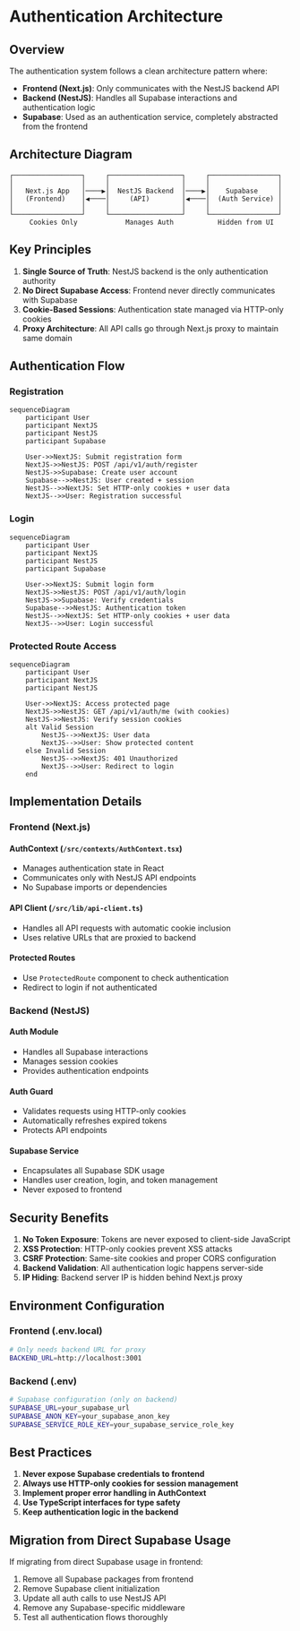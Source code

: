 # Authentication Architecture

## Overview

The authentication system follows a clean architecture pattern where:
- **Frontend (Next.js)**: Only communicates with the NestJS backend API
- **Backend (NestJS)**: Handles all Supabase interactions and authentication logic
- **Supabase**: Used as an authentication service, completely abstracted from the frontend

## Architecture Diagram

```
┌─────────────────┐     ┌──────────────────┐     ┌─────────────────┐
│                 │     │                  │     │                 │
│   Next.js App   │────▶│  NestJS Backend  │────▶│    Supabase     │
│   (Frontend)    │◀────│     (API)        │◀────│  (Auth Service) │
│                 │     │                  │     │                 │
└─────────────────┘     └──────────────────┘     └─────────────────┘
     Cookies Only            Manages Auth           Hidden from UI
```

## Key Principles

1. **Single Source of Truth**: NestJS backend is the only authentication authority
2. **No Direct Supabase Access**: Frontend never directly communicates with Supabase
3. **Cookie-Based Sessions**: Authentication state managed via HTTP-only cookies
4. **Proxy Architecture**: All API calls go through Next.js proxy to maintain same domain

## Authentication Flow

### Registration
```mermaid
sequenceDiagram
    participant User
    participant NextJS
    participant NestJS
    participant Supabase
    
    User->>NextJS: Submit registration form
    NextJS->>NestJS: POST /api/v1/auth/register
    NestJS->>Supabase: Create user account
    Supabase-->>NestJS: User created + session
    NestJS-->>NextJS: Set HTTP-only cookies + user data
    NextJS-->>User: Registration successful
```

### Login
```mermaid
sequenceDiagram
    participant User
    participant NextJS
    participant NestJS
    participant Supabase
    
    User->>NextJS: Submit login form
    NextJS->>NestJS: POST /api/v1/auth/login
    NestJS->>Supabase: Verify credentials
    Supabase-->>NestJS: Authentication token
    NestJS-->>NextJS: Set HTTP-only cookies + user data
    NextJS-->>User: Login successful
```

### Protected Route Access
```mermaid
sequenceDiagram
    participant User
    participant NextJS
    participant NestJS
    
    User->>NextJS: Access protected page
    NextJS->>NestJS: GET /api/v1/auth/me (with cookies)
    NestJS->>NestJS: Verify session cookies
    alt Valid Session
        NestJS-->>NextJS: User data
        NextJS-->>User: Show protected content
    else Invalid Session
        NestJS-->>NextJS: 401 Unauthorized
        NextJS-->>User: Redirect to login
    end
```

## Implementation Details

### Frontend (Next.js)

#### AuthContext (`/src/contexts/AuthContext.tsx`)
- Manages authentication state in React
- Communicates only with NestJS API endpoints
- No Supabase imports or dependencies

#### API Client (`/src/lib/api-client.ts`)
- Handles all API requests with automatic cookie inclusion
- Uses relative URLs that are proxied to backend

#### Protected Routes
- Use `ProtectedRoute` component to check authentication
- Redirect to login if not authenticated

### Backend (NestJS)

#### Auth Module
- Handles all Supabase interactions
- Manages session cookies
- Provides authentication endpoints

#### Auth Guard
- Validates requests using HTTP-only cookies
- Automatically refreshes expired tokens
- Protects API endpoints

#### Supabase Service
- Encapsulates all Supabase SDK usage
- Handles user creation, login, and token management
- Never exposed to frontend

## Security Benefits

1. **No Token Exposure**: Tokens are never exposed to client-side JavaScript
2. **XSS Protection**: HTTP-only cookies prevent XSS attacks
3. **CSRF Protection**: Same-site cookies and proper CORS configuration
4. **Backend Validation**: All authentication logic happens server-side
5. **IP Hiding**: Backend server IP is hidden behind Next.js proxy

## Environment Configuration

### Frontend (.env.local)
```bash
# Only needs backend URL for proxy
BACKEND_URL=http://localhost:3001
```

### Backend (.env)
```bash
# Supabase configuration (only on backend)
SUPABASE_URL=your_supabase_url
SUPABASE_ANON_KEY=your_supabase_anon_key
SUPABASE_SERVICE_ROLE_KEY=your_supabase_service_role_key
```

## Best Practices

1. **Never expose Supabase credentials to frontend**
2. **Always use HTTP-only cookies for session management**
3. **Implement proper error handling in AuthContext**
4. **Use TypeScript interfaces for type safety**
5. **Keep authentication logic in the backend**

## Migration from Direct Supabase Usage

If migrating from direct Supabase usage in frontend:

1. Remove all Supabase packages from frontend
2. Remove Supabase client initialization
3. Update all auth calls to use NestJS API
4. Remove any Supabase-specific middleware
5. Test all authentication flows thoroughly